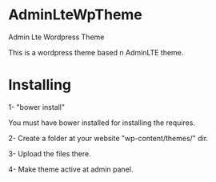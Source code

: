 # AdminLteWpTheme
Admin Lte Wordpress Theme

This is a wordpress theme based n AdminLTE theme.

# Installing

1- "bower install"

You must have bower installed for installing the requires.

2- Create a folder at your website "wp-content/themes/" dir.

3- Upload the files there.

4- Make theme active at admin panel.
